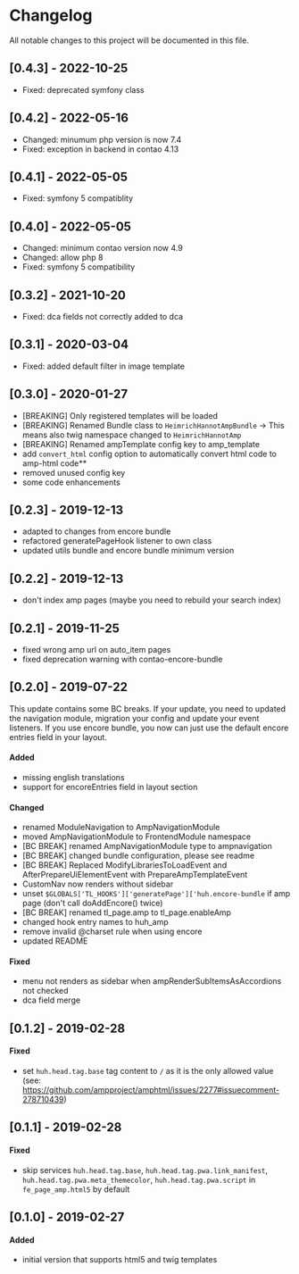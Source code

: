 # Changelog
All notable changes to this project will be documented in this file.

## [0.4.3] - 2022-10-25
- Fixed: deprecated symfony class

## [0.4.2] - 2022-05-16
- Changed: minumum php version is now 7.4
- Fixed: exception in backend in contao 4.13

## [0.4.1] - 2022-05-05
- Fixed: symfony 5 compatiblity

## [0.4.0] - 2022-05-05
- Changed: minimum contao version now 4.9
- Changed: allow php 8
- Fixed: symfony 5 compatibility

## [0.3.2] - 2021-10-20
- Fixed: dca fields not correctly added to dca

## [0.3.1] - 2020-03-04
- Fixed: added default filter in image template

## [0.3.0] - 2020-01-27
- [BREAKING] Only registered templates will be loaded
- [BREAKING] Renamed Bundle class to `HeimrichHannotAmpBundle` -> This means also twig namespace changed to `HeimrichHannotAmp`
- [BREAKING] Renamed ampTemplate config key to amp_template
- add `convert_html` config option to automatically convert html code to amp-html code** 
- removed unused config key
- some code enhancements


## [0.2.3] - 2019-12-13
- adapted to changes from encore bundle
- refactored generatePageHook listener to own class
- updated utils bundle and encore bundle minimum version

## [0.2.2] - 2019-12-13
- don't index amp pages (maybe you need to rebuild your search index)

## [0.2.1] - 2019-11-25
- fixed wrong amp url on auto_item pages
- fixed deprecation warning with contao-encore-bundle

## [0.2.0] - 2019-07-22

This update contains some BC breaks. If your update, you need to updated the navigation module, migration your config and update your event listeners. If you use encore bundle, you now can just use the default encore entries field in your layout.

#### Added
* missing english translations
* support for encoreEntries field in layout section

#### Changed
* renamed ModuleNavigation to AmpNavigationModule
* moved AmpNavigationModule to FrontendModule namespace
* [BC BREAK] renamed AmpNavigationModule type to ampnavigation
* [BC BREAK] changed bundle configuration, please see readme
* [BC BREAK] Replaced ModifyLibrariesToLoadEvent and AfterPrepareUiElementEvent with PrepareAmpTemplateEvent
* CustomNav now renders without sidebar
* unset `$GLOBALS['TL_HOOKS']['generatePage']['huh.encore-bundle` if amp page (don't call doAddEncore() twice)
* [BC BREAK] renamed tl_page.amp to tl_page.enableAmp
* changed hook entry names to huh_amp
* remove invalid @charset rule when using encore
* updated README

#### Fixed
* menu not renders as sidebar when ampRenderSubItemsAsAccordions not checked
* dca field merge

## [0.1.2] - 2019-02-28

#### Fixed
* set `huh.head.tag.base` tag content to `/` as it is the only allowed value (see: https://github.com/ampproject/amphtml/issues/2277#issuecomment-278710439)

## [0.1.1] - 2019-02-28

#### Fixed
* skip services `huh.head.tag.base`, `huh.head.tag.pwa.link_manifest`, `huh.head.tag.pwa.meta_themecolor`, `huh.head.tag.pwa.script` in `fe_page_amp.html5` by default

## [0.1.0] - 2019-02-27

#### Added
* initial version that supports html5 and twig templates
